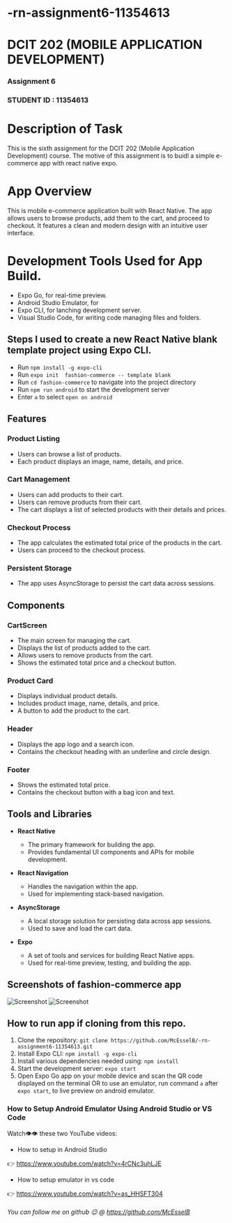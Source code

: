 # -rn-assignment6-11354613

# DCIT 202 (MOBILE APPLICATION DEVELOPMENT)

### Assignment 6

### STUDENT ID : 11354613

# Description of Task

This is the sixth assignment for the DCIT 202 (Mobile Application Development) course. The motive of this assignment is to buidl a simple e-commerce app with react native expo.

# App Overview

This is mobile e-commerce application built with React Native. The app allows users to browse products, add them to the cart, and proceed to checkout. It features a clean and modern design with an intuitive user interface.

# Development Tools Used for App Build.

- Expo Go, for real-time preview.
- Android Studio Emulator, for
- Expo CLI, for lanching development server.
- Visual Studio Code, for writing code managing files and folders.

## Steps I used to create a new React Native blank template project using Expo CLI.

- Run `npm install -g expo-cli`
- Run `expo init  fashion-commerce -- template blank`
- Run `cd fashion-commerce` to navigate into the project directory
- Run `npm run android` to start the development server
- Enter `a` to select `open on android`

## Features

### Product Listing

- Users can browse a list of products.
- Each product displays an image, name, details, and price.

### Cart Management

- Users can add products to their cart.
- Users can remove products from their cart.
- The cart displays a list of selected products with their details and prices.

### Checkout Process

- The app calculates the estimated total price of the products in the cart.
- Users can proceed to the checkout process.

### Persistent Storage

- The app uses AsyncStorage to persist the cart data across sessions.

## Components

### CartScreen

- The main screen for managing the cart.
- Displays the list of products added to the cart.
- Allows users to remove products from the cart.
- Shows the estimated total price and a checkout button.

### Product Card

- Displays individual product details.
- Includes product image, name, details, and price.
- A button to add the product to the cart.

### Header

- Displays the app logo and a search icon.
- Contains the checkout heading with an underline and circle design.

### Footer

- Shows the estimated total price.
- Contains the checkout button with a bag icon and text.

## Tools and Libraries

- **React Native**

  - The primary framework for building the app.
  - Provides fundamental UI components and APIs for mobile development.

- **React Navigation**

  - Handles the navigation within the app.
  - Used for implementing stack-based navigation.

- **AsyncStorage**

  - A local storage solution for persisting data across app sessions.
  - Used to save and load the cart data.

- **Expo**
  - A set of tools and services for building React Native apps.
  - Used for real-time preview, testing, and building the app.

## Screenshots of fashion-commerce app

![Screenshot](fashion-commerce/assets/images/Screenshot%202024-07-03%20185455.png)
![Screenshot](fashion-commerce/assets/images/Screenshot%202024-07-03%20185528.png)

## How to run app if cloning from this repo.

1. Clone the repository: `git clone https://github.com/McEsselB/-rn-assignment6-11354613.git`
2. Install Expo CLI: `npm install -g expo-cli`
3. Install various dependencies needed using: `npm install`
4. Start the development
   server: `expo start`
5. Open Expo Go app on your mobile device and scan the QR code displayed on the terminal OR to use an emulator, run command `a` after `expo start`, to live preview on android emulator.

### How to Setup Android Emulator Using Android Studio or VS Code

Watch👁️👁️ these two YouTube videos:

- How to setup in Android Studio

👉 https://www.youtube.com/watch?v=4rCNc3uhLJE

- How to setup emulator in vs code

👉 https://www.youtube.com/watch?v=as_HHSFT304

###### You can follow me on github 😉 @ https://github.com/McEsselB
